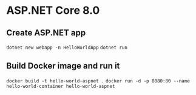 # ASP.NET Core 8.0

## Create ASP.NET app

`dotnet new webapp -n HelloWorldApp`
`dotnet run`

## Build Docker image and run it

`docker build -t hello-world-aspnet .`
`docker run -d -p 8080:80 --name hello-world-container hello-world-aspnet`